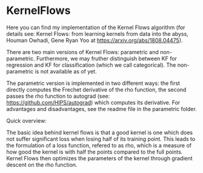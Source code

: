 # KernelFlows

Here you can find my implementation of the Kernel Flows algorithm (for details see: Kernel Flows: from learning kernels from data into the abyss, Houman Owhadi, Gene Ryan Yoo at https://arxiv.org/abs/1808.04475).

There are two main versions of Kernel Flows: parametric and non-parametric. Furthermore, we may fruther distinguish between KF for regression and KF for classification (which we call categorical).  The non-parametric is not available as of yet.

The parametric version is implemented in two different ways: the first directly computes the Frechet derivative of the rho function, the second passes the rho function to autograd (see: https://github.com/HIPS/autograd) which computes its derivative. For advantages and disadvantages, see the readme file in the parametric folder.

Quick overview:

The basic idea behind kernel flows is that a good kernel is one which does not suffer significant loss when losing half of its training point.
This leads to the formulation of a loss function, refered to as rho, which is a measure of how good the kernel is with half the points compared to the full points. 
Kernel Flows then optimizes the parameters of the kernel through gradient descent on the rho function.
